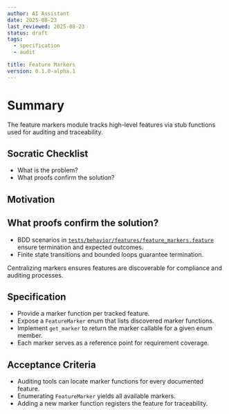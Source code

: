 ```yaml
---
author: AI Assistant
date: 2025-08-23
last_reviewed: 2025-08-23
status: draft
tags:
  - specification
  - audit

title: Feature Markers
version: 0.1.0-alpha.1
---
```


# Summary

The feature markers module tracks high-level features via stub functions used for auditing and traceability.

## Socratic Checklist
- What is the problem?
- What proofs confirm the solution?

## Motivation

## What proofs confirm the solution?
- BDD scenarios in [`tests/behavior/features/feature_markers.feature`](../../tests/behavior/features/feature_markers.feature) ensure termination and expected outcomes.
- Finite state transitions and bounded loops guarantee termination.

Centralizing markers ensures features are discoverable for compliance and auditing processes.

## Specification
- Provide a marker function per tracked feature.
- Expose a `FeatureMarker` enum that lists discovered marker functions.
- Implement `get_marker` to return the marker callable for a given enum member.
- Each marker serves as a reference point for requirement coverage.

## Acceptance Criteria
- Auditing tools can locate marker functions for every documented feature.
- Enumerating `FeatureMarker` yields all available markers.
- Adding a new marker function registers the feature for traceability.
